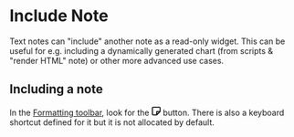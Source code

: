 # Include Note
Text notes can "include" another note as a read-only widget. This can be useful for e.g. including a dynamically generated chart (from scripts & "render HTML" note) or other more advanced use cases.

## Including a note

In the [Formatting toolbar](Formatting%20toolbar.md), look for the ![](Include%20Note_image.png) button. There is also a keyboard shortcut defined for it but it is not allocated by default.